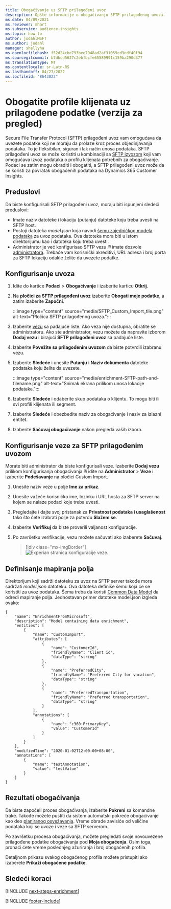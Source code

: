 ```yaml
---
title: Obogaćivanje uz SFTP prilagođeni uvoz
description: Opšte informacije o obogaćivanju SFTP prilagođenog uvoza.
ms.date: 04/09/2021
ms.reviewer: mhart
ms.subservice: audience-insights
ms.topic: how-to
author: jodahlMSFT
ms.author: jodahl
manager: shellyha
ms.openlocfilehash: f52d24cbe793bee7948ad2af31059cd3edf40f94
ms.sourcegitcommit: b7dbcd5627c2ebfbcfe65589991c159ba290d377
ms.translationtype: MT
ms.contentlocale: sr-Latn-RS
ms.lasthandoff: 04/27/2022
ms.locfileid: "8643022"
---
```

# <a name="enrich-customer-profiles-with-custom-data-preview"></a>Obogatite profile klijenata uz prilagođene podatke (verzija za pregled)

Secure File Transfer Protocol (SFTP) prilagođeni uvoz vam omogućava da uvezete podatke koji ne moraju da prolaze kroz proces objedinjavanja podataka. To je fleksibilan, siguran i lak način unosa podataka. SFTP prilagođeni uvoz se može koristiti u kombinaciji sa [SFTP izvozom](export-sftp.md) koji vam omogućava izvoz podataka o profilu klijenata potrebnih za obogaćivanje. Podaci se zatim mogu obraditi i obogatiti, a SFTP prilagođeni uvoz može da se koristi za povratak obogaćenih podataka na Dynamics 365 Customer Insights.

## <a name="prerequisites"></a>Preduslovi

Da biste konfigurisali SFTP prilagođeni uvoz, moraju biti ispunjeni sledeći preduslovi:

- Imate naziv datoteke i lokaciju (putanju) datoteke koju treba uvesti na SFTP host.
- Postoji datoteka *model.json* koja navodi [šemu zajedničkog modela podataka](/common-data-model/) za uvoz podataka. Ova datoteka mora biti u istom direktorijumu kao i datoteka koju treba uvesti.
- Administrator je već konfigurisao SFTP vezu *ili* imate dozvole [administratora](permissions.md#admin). Trebaće vam korisnički akreditivi, URL adresa i broj porta za SFTP lokaciju odakle želite da uvezete podatke.


## <a name="configure-the-import"></a>Konfigurisanje uvoza

1. Idite do kartice **Podaci** > **Obogaćivanje** i izaberite karticu **Otkrij**.

1. Na **pločici za SFTP prilagođeni uvoz** izaberite **Obogati moje podatke**, a zatim izaberite **Započni**.

   :::image type="content" source="media/SFTP_Custom_Import_tile.png" alt-text="Pločica SFTP prilagođenog uvoza.":::

1. Izaberite [vezu](connections.md) sa padajuće liste. Ako veza nije dostupna, obratite se administratoru. Ako ste administrator, vezu možete da napravite izborom **Dodaj vezu** i birajući **SFTP prilagođeni uvoz** sa padajuće liste.

1. Izaberite **Povežite sa prilagođenim uvozom** da biste potvrdili izabranu vezu.

1.  Izaberite **Sledeće** i unesite **Putanju** i **Naziv dokumenta** datoteke podataka koju želite da uvezete.

    :::image type="content" source="media/enrichment-SFTP-path-and-filename.png" alt-text="Snimak ekrana prilikom unosa lokacije podataka.":::

1. Izaberite **Sledeće** i odaberite skup podataka o klijentu. To mogu biti ili svi profili klijenata ili segment.

1. Izaberite **Sledeće** i obezbedite naziv za obogaćivanje i naziv za izlazni entitet. 

1. Izaberite **Sačuvaj obogaćivanje** nakon pregleda vaših izbora.

## <a name="configure-the-connection-for-sftp-custom-import"></a>Konfigurisanje veze za SFTP prilagođenim uvozom 

Morate biti administrator da biste konfigurisali veze. Izaberite **Dodaj vezu** prilikom konfigurisanja obogaćivanja *ili* idite na **Administrator** > **Veze** i izaberite **Podešavanje** na pločici Custom Import.

1. Unesite naziv veze u polje **Ime za prikaz**.

1. Unesite važeće korisničko ime, lozinku i URL hosta za SFTP server na kojem se nalaze podaci koje treba uvesti.

1. Pregledajte i dajte svoj pristanak za **Privatnost podataka i usaglašenost** tako što ćete izabrati polje za potvrdu **Slažem se**.

1. Izaberite **Verifikuj** da biste proverili valjanost konfiguracije.

1. Po završetku verifikacije, vezu možete sačuvati ako izaberete **Sačuvaj**.

   > [!div class="mx-imgBorder"]
   > ![Experian stranica konfiguracije veze.](media/enrichment-SFTP-connection.png "Experian stranica konfiguracije veze")


## <a name="defining-field-mappings"></a>Definisanje mapiranja polja 

Direktorijum koji sadrži datoteku za uvoz na SFTP server takođe mora sadržati *model.json* datoteku. Ova datoteka definiše šemu koja će se koristiti za uvoz podataka. Šema treba da koristi [Common Data Model](/common-data-model/) da odredi mapiranje polja. Jednostavan primer datoteke model.json izgleda ovako:

```
{
    "name": "EnrichmentFromMicrosoft",
    "description": "Model containing data enrichment",
    "entities": [
        {
            "name": "CustomImport",
            "attributes": [
                {
                    "name": "CustomerId",
                    "friendlyName": "Client id",
                    "dataType": "string"
                },
                {
                    "name": "PreferredCity",
                    "friendlyName": "Preferred City for vacation",
                    "dataType": "string"
                },
                {
                    "name": "PreferredTransportation",
                    "friendlyName": "Preferred transportation",
                    "dataType": "string"
                }
            ],
            "annotations": [
                {
                    "name": "c360:PrimaryKey",
                    "value": "CustomerId"
                }
            ]
        }
    ],
    "modifiedTime": "2020-01-02T12:00:00+08:00",
    "annotations": [
        {
            "name": "testAnnotation",
            "value": "testValue"
        }
    ]
}
```

## <a name="enrichment-results"></a>Rezultati obogaćivanja

Da biste započeli proces obogaćivanja, izaberite **Pokreni** sa komandne trake. Takođe možete pustiti da sistem automatski pokreće obogaćivanje kao deo [planiranog osvežavanja](system.md#schedule-tab). Vreme obrade zavisiće od veličine podataka koji se uvoze i veze sa SFTP serverom.

Po završetku procesa obogaćivanja, možete pregledati svoje novouvezene prilagođene podatke obogaćivanja pod **Moja obogaćenja**. Osim toga, pronaći ćete vreme poslednjeg ažuriranja i broj obogaćenih profila.

Detaljnom prikazu svakog obogaćenog profila možete pristupiti ako izaberete **Prikaži obogaćene podatke**.

## <a name="next-steps"></a>Sledeći koraci

[!INCLUDE [next-steps-enrichment](includes/next-steps-enrichment.md)]

[!INCLUDE [footer-include](includes/footer-banner.md)]
